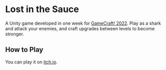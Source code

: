 # Lost in the Sauce
A Unity game developed in one week for [GameCraft! 2022](https://itch.io/jam/gamecraft-2022). Play as a shark and attack your enemies, and craft upgrades between levels to become stronger.

## How to Play
You can play it on [itch.io](https://reneeyeow02.itch.io/lost-in-the-sauce).
